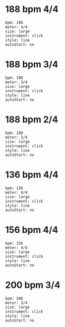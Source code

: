 # 188 bpm 4/4
```metronome
bpm: 188 
meter: 4/4 
size: large 
instrument: click 
style: line
autoStart: no
```


# 188 bpm 3/4
```metronome
bpm: 188 
meter: 3/4 
size: large 
instrument: click 
style: line
autoStart: no

```


# 188 bpm 2/4
```metronome
bpm: 188 
meter: 2/4 
size: large 
instrument: click 
style: line
autoStart: no

```

# 136 bpm 4/4
```metronome
bpm: 136 
meter: 4/4 
size: large 
instrument: click 
style: line
autoStart: no

```

# 156 bpm 4/4
```metronome
bpm: 156 
meter: 4/4 
size: large 
instrument: click 
style: line
autoStart: no
```

# 200 bpm 3/4
```metronome
bpm: 200 
meter: 3/4 
size: large 
instrument: click 
style: line
autoStart: no
```